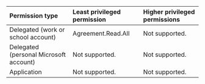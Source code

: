 |Permission type|Least privileged permission|Higher privileged permissions|
|:---|:---|:---|
|Delegated (work or school account)|Agreement.Read.All|Not supported.|
|Delegated (personal Microsoft account)|Not supported.|Not supported.|
|Application|Not supported.|Not supported.|

